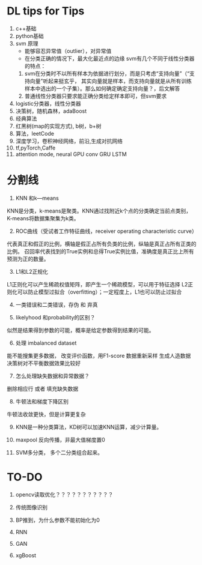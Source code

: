 DL tips for Tips
======================

1. c++基础
2. python基础
3. svm 原理
    * 能够容忍异常值（outlier），对异常值
    * 在分类正确的情况下，最大化最近点的边缘
    svm有几个不同于线性分类器的特点：
    1. svm在分类时不以所有样本为依据进行划分，而是只考虑“支持向量”（“支持向量”听起来挺玄乎，
    其实向量就是样本，而支持向量就是从所有训练样本中选出的一个子集）。那么如何确定确定支持向量？，后文解答
    2. 普通线性分类器只要求能正确分类给定样本即可，但svm要求
4. logistic分类器，线性分类器
5. 决策树，随机森林，adaBoost
6. 经典算法
7. 红黑树(map的实现方式), b树，b+树
8. 算法，leetCode
9. 深度学习，卷积神经网络，前沿,生成对抗网络
10. tf,pyTorch,Caffe
11. attention mode, neural GPU    conv GRU  LSTM 



分割线
===============================
1. KNN 和k—means

KNN是分类，k-means是聚类。KNN通过找附近k个点的分类确定当前点类别，K-means将数据集聚集为k类。

2. ROC曲线（受试者工作特征曲线，receiver operating characteristic curve）

代表真正和假正的比例，横轴是假正占所有负类的比例，纵轴是真正占所有正类的比例。
召回率代表找到的True实例和总得True实例比值，准确度是真正比上所有预测为正的数量。

3. L1和L2正规化

L1正则化可以产生稀疏权值矩阵，即产生一个稀疏模型，可以用于特征选择
L2正则化可以防止模型过拟合（overfitting）；一定程度上，L1也可以防止过拟合

4. 一类错误和二类错误，存伪 和 弃真

5. likelyhood 和probability的区别？

似然是结果得到参数的可能，概率是给定参数得到结果的可能。

6. 处理 imbalanced dataset

 能不能搜集更多数据，
 改变评价函数，用F1-score
 数据重新采样
 生成人造数据
 决策树对不平衡数据效果比较好

 7. 怎么处理缺失数据和异常数据？

 删除相应行 或者 填充缺失数据

8. 牛顿法和梯度下降区别

牛顿法收敛更快，但是计算更复杂

9. KNN是一种分类算法，KD树可以加速KNN运算，减少计算量。

10. maxpool 反向传播，非最大值梯度置0

11. SVM多分类， 多个二分类组合起来。

TO-DO
========
1. opencv读取优化？？？？？？？？？？？

2. 传统图像识别

3. BP推到，为什么参数不能初始化为0

4. RNN

5. GAN

6. xgBoost